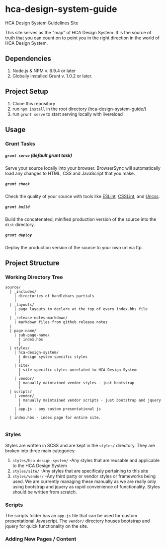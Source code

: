 # hca-design-system-guide
HCA Design System Guidelines Site

This site serves as the "map" of HCA Design System. It is the source of truth
that you can count on to point you in the right direction in the world of HCA Design System. 

## Dependencies
1. Node.js & NPM v. 6.9.4 or later
3. Globally installed Grunt v. 1.0.2 or later.

## Project Setup

1. Clone this repository
2. run `npm install` in the root directory (hca-design-system-guide/)
3. run `grunt serve` to start serving locally with livereload

## Usage

### Grunt Tasks

##### `grunt serve` (default grunt task)
Serve your source locally into your browser. BrowserSync will automatically load any changes to HTML, CSS and JavaScript that you make.

##### `grunt check`
Check the quality of your source with tools like [ESLint](http://eslint.org/), [CSSLint](http://csslint.net/), and [Uncss](http://giakki.github.io/uncss/).

##### `grunt build`
Build the concatenated, minified production version of the source into the `dist` directory.

##### `grunt deploy`
Deploy the production version of the source to your own url via ftp.



## Project Structure

### Working Directory Tree
```
source/
  | _includes/
    | directories of handlebars partials
    |
  | _layouts/
    | page layouts to declare at the top of every index.hbs file
    |
  | _release-notes-markdown/
    | markdown files from github release notes
  |
  | page-name/
    | sub-page-name/
      | index.hbs
      |
  | styles/
    | hca-design-system/
      | design system specific styles
      |
    | site/
      | site specific styles unrelated to HCA Design System
      |
    | vendor/
      | manually maintained vendor styles - just bootstrap
      |
  | scripts/
    | vendor/
      | manually maintained vendor scripts - just bootstrap and jquery
      |
    | app.js - any custom presentational js 
    |
  | index.hbs - index page for entire site. 
  
```


### Styles
 
Styles are written in SCSS and are kept in the ```styles/``` directory. 
They are broken into three main categories:

1. ```styles/hca-design-system/```
  -Any styles that are reusable and applicable to the HCA Design System
2. ```styles/site/```
  -Any styles that are specificaly pertaining to this site 
3. ```styles/vendor/```
  -Any third party or vendor styles or frameworks being used. We are currently managing these manually as we are really only using bootstrap and jquery as rapid convenience of functionality. Styles should be written from scratch.  
  
  
  
### Scripts 

The scripts folder has an `app.js` file that can be used for custom presentational Javascript. The  `vendor/` directory houses bootstrap and jquery for quick functionality on the site.

### Adding New Pages / Content 
